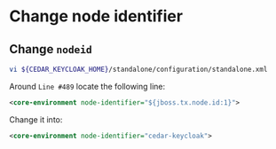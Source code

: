 # Change node identifier

## Change `nodeid`

```sh
vi ${CEDAR_KEYCLOAK_HOME}/standalone/configuration/standalone.xml
``` 

Around `Line #489` locate the following line:

```xml
<core-environment node-identifier="${jboss.tx.node.id:1}">
``` 

Change it into:

```xml
<core-environment node-identifier="cedar-keycloak">
``` 

